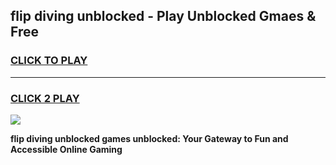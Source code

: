 
## flip diving unblocked - Play Unblocked Gmaes & Free
<h3>
<a href="https://news.freeplayer.one?title=flip_diving_unblocked&ref=16F">CLICK TO PLAY</a></h3>
<hr>

<h3>
<a href="https://news.freeplayer.one?title=flip_diving_unblocked&ref=16F">CLICK 2 PLAY</a>
  
</h3>

<a href="https://news.freeplayer.one?title=flip_diving_unblocked&ref=16F/"><img src="https://clearcache.store/games.png"></a>


**flip diving unblocked games unblocked: Your Gateway to Fun and Accessible Online Gaming**
